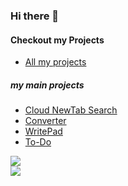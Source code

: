 ### Hi there 👋
#### Checkout my Projects 
 - <a href="https://github.com/CloudGlitch?tab=repositories">All my projects</a>
##### my main projects 
 - <a href="https://github.com/CloudGlitch/NewTabSearch">Cloud NewTab Search</a>
 - <a href="https://github.com/CloudGlitch/converter">Converter</a>
 - <a href="https://github.com/CloudGlitch/WritePad">WritePad</a>
 - <a href="https://github.com/CloudGlitch/ToDo">To-Do</a>

<!--🔭 I’m currently working on <a href="https://github.com/CloudGlitch">Nothing</a>-->

<a href="https://github.com/CloudGlitch">
  <img align="center" src="https://github-readme-stats.vercel.app/api?username=CloudGlitch&theme=dark&show_icons=true" />
 <br>
 <img align="center" src="https://github-readme-stats.vercel.app/api/top-langs/?username=CloudGlitch"/>
</a>
<!--
**CloudGlitch/CloudGlitch** is a ✨ _special_ ✨ repository because its `README.md` (this file) appears on your GitHub profile.

Here are some ideas to get you started:

- 🔭 I’m currently working on ...
- 🌱 I’m currently learning ...
- 👯 I’m looking to collaborate on ...
- 🤔 I’m looking for help with ...
- 💬 Ask me about ...
- 📫 How to reach me: ...
- 😄 Pronouns: ...
- ⚡ Fun fact: ...
-->
